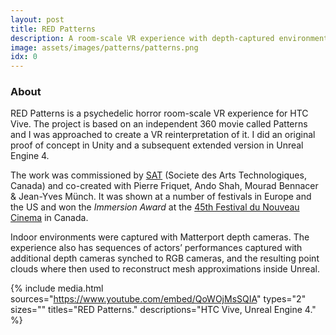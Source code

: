 ```yaml
---
layout: post
title: RED Patterns
description: A room-scale VR experience with depth-captured environments and redirected walking
image: assets/images/patterns/patterns.png
idx: 0
---
```

<!-- Links: -->
[l1]: http://sat.qc.ca/
[l2]: http://www.nouveaucinema.ca/en

### <a class="toc_item" name="1"></a>About

RED Patterns is a psychedelic horror room-scale VR experience for HTC Vive. The project is based on an independent 360 movie called Patterns and I was approached to create a VR reinterpretation of it. I did an original proof of concept in Unity and a subsequent extended version in Unreal Engine 4.

The work was commissioned by [SAT][l1] (Societe des Arts Technologiques, Canada) and co-created with Pierre Friquet, Ando Shah, Mourad Bennacer & Jean-Yves Münch. It was shown at a number of festivals in Europe and the US and won the *Immersion Award* at the [45th Festival du Nouveau Cinema][l2] in Canada.

Indoor environments were captured with Matterport depth cameras. The experience also has sequences of actors’ performances captured with additional depth cameras synched to RGB cameras, and the resulting point clouds where then used to reconstruct mesh approximations inside Unreal.

{% include media.html
  sources="https://www.youtube.com/embed/QoWOjMsSQIA"
  types="2"
  sizes=""
  titles="RED Patterns."
  descriptions="HTC Vive, Unreal Engine 4."
%}
